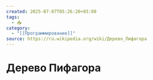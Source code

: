 ```yaml
---
created: 2025-07-07T05:26:20+03:00
tags:
  - 📥
category:
  - "[[Программирование]]"
source: https://ru.wikipedia.org/wiki/Дерево_Пифагора
---
```


# Дерево Пифагора
